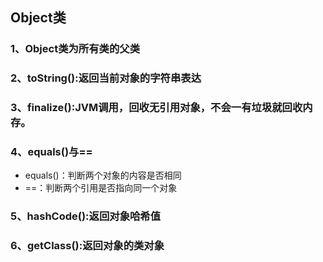 ## Object类
### 1、Object类为所有类的父类
### 2、toString():返回当前对象的字符串表达
### 3、finalize():JVM调用，回收无引用对象，不会一有垃圾就回收内存。
### 4、equals()与==
* equals()：判断两个对象的内容是否相同
* ==：判断两个引用是否指向同一个对象
### 5、hashCode():返回对象哈希值
### 6、getClass():返回对象的类对象
